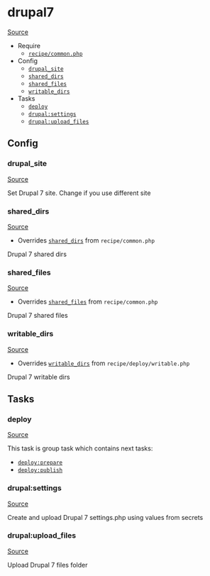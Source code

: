 <!-- DO NOT EDIT THIS FILE! -->
<!-- Instead edit recipe/drupal7.php -->
<!-- Then run bin/docgen -->

# drupal7

[Source](/recipe/drupal7.php)



* Require
  * [`recipe/common.php`](/docs/recipe/common.md)
* Config
  * [`drupal_site`](#drupal_site)
  * [`shared_dirs`](#shared_dirs)
  * [`shared_files`](#shared_files)
  * [`writable_dirs`](#writable_dirs)
* Tasks
  * [`deploy`](#deploy)
  * [`drupal:settings`](#drupalsettings)
  * [`drupal:upload_files`](#drupalupload_files)

## Config
### drupal_site
[Source](/recipe/drupal7.php#L14)

Set Drupal 7 site. Change if you use different site

### shared_dirs
[Source](/recipe/drupal7.php#L17)

* Overrides [`shared_dirs`](/docs/recipe/common.md#shared_dirs) from `recipe/common.php`

Drupal 7 shared dirs

### shared_files
[Source](/recipe/drupal7.php#L22)

* Overrides [`shared_files`](/docs/recipe/common.md#shared_files) from `recipe/common.php`

Drupal 7 shared files

### writable_dirs
[Source](/recipe/drupal7.php#L27)

* Overrides [`writable_dirs`](/docs/recipe/deploy/writable.md#writable_dirs) from `recipe/deploy/writable.php`

Drupal 7 writable dirs


## Tasks
### deploy
[Source](/recipe/drupal7.php#L8)



This task is group task which contains next tasks:
* [`deploy:prepare`](/docs/recipe/common.md#deployprepare)
* [`deploy:publish`](/docs/recipe/common.md#deploypublish)


### drupal:settings
[Source](/recipe/drupal7.php#L33)

Create and upload Drupal 7 settings.php using values from secrets

### drupal:upload_files
[Source](/recipe/drupal7.php#L75)

Upload Drupal 7 files folder

